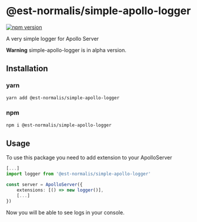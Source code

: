 # @est-normalis/simple-apollo-logger

[![npm version](https://badge.fury.io/js/%40est-normalis%2Fsimple-apollo-logger.svg)](https://badge.fury.io/js/%40est-normalis%2Fsimple-apollo-logger)

A very simple logger for Apollo Server

**Warning** simple-apollo-logger is in alpha version.

## Installation

### yarn

``` bash
yarn add @est-normalis/simple-apollo-logger
```

### npm

``` bash
npm i @est-normalis/simple-apollo-logger
```

## Usage

To use this package you need to add extension to your ApolloServer

``` typescript
[...]
import logger from '@est-normalis/simple-apollo-logger'

const server = ApolloServer({
    extensions: [() => new logger()],
    [...]
})
```

Now you will be able to see logs in your console.
